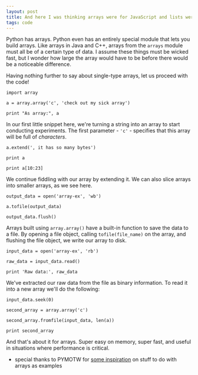 ```yaml
---
layout: post
title: And here I was thinking arrays were for JavaScript and lists were for Python
tags: code
---
```


Python has arrays. Python even has an entirely special module that lets you build arrays. Like arrays in Java and C++, arrays from the `arrays` module must all be of a certain type of data. I assume these things must be wicked fast, but I wonder how large the array would have to be before there would be a noticeable difference.

Having nothing further to say about single-type arrays, let us proceed with the code!

	import array

	a = array.array('c', 'check out my sick array')

	print "As array:", a

In our first little snippet here, we're turning a string into an array to start conducting experiments. The first parameter - `'c'` - specifies that this array will be full of _characters_.

	a.extend(', it has so many bytes')

	print a

	print a[10:23]

We continue fiddling with our array by extending it. We can also slice arrays into smaller arrays, as we see here. 

	output_data = open('array-ex', 'wb')
	
	a.tofile(output_data)
	
	output_data.flush()

Arrays built using `array.array()` have a built-in function to save the data to a file. By opening a file object, calling `tofile(file_name)` on the array, and flushing the file object, we write our array to disk.

	input_data = open('array-ex', 'rb')
	
	raw_data = input_data.read()

	print 'Raw data:', raw_data

We've extracted our raw data from the file as binary information. To read it into a new array we'll do the following:

	input_data.seek(0)

	second_array = array.array('c')

	second_array.fromfile(input_data, len(a))

	print second_array

And that's about it for arrays. Super easy on memory, super fast, and useful in situations where performance is critical.

* special thanks to PYMOTW for [some inspiration](http://pymotw.com/2/array/) on stuff to do with arrays as examples